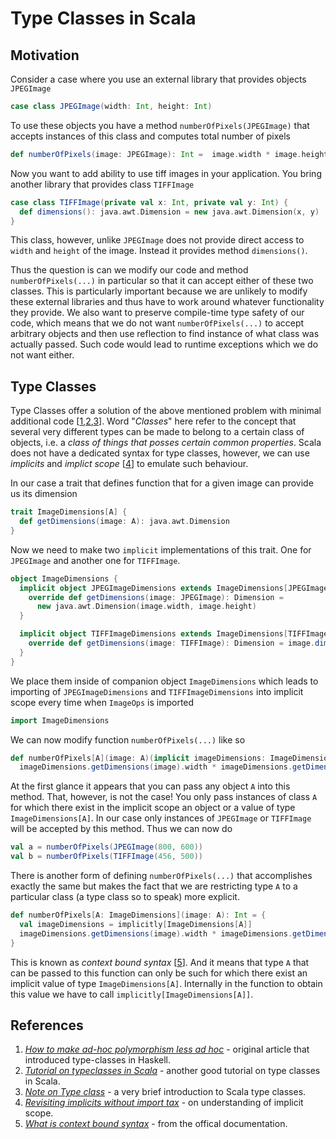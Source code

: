 Type Classes in Scala
=====================

Motivation
----------
Consider a case where you use an external library that provides objects `JPEGImage`
```scala
case class JPEGImage(width: Int, height: Int)
```
To use these objects you have a method `numberOfPixels(JPEGImage)` that accepts
instances of this class and computes total number of pixels
```scala
def numberOfPixels(image: JPEGImage): Int =  image.width * image.height
```
Now you want to add ability to use tiff images in your application. You bring another
library that provides class `TIFFImage`
```scala
case class TIFFImage(private val x: Int, private val y: Int) {
  def dimensions(): java.awt.Dimension = new java.awt.Dimension(x, y)
}
```
This class, however, unlike `JPEGImage` does not provide direct access to `width`
and `height` of the image. Instead it provides method `dimensions()`.

Thus the question is can we modify our code and method `numberOfPixels(...)` in particular 
so that it can accept either of these two classes. This is particularly important
because we are unlikely to modify these external libraries and thus have to work around
whatever functionality they provide. We also want to preserve compile-time type safety
of our code, which means that we do not want `numberOfPixels(...)` to accept arbitrary
objects and then use reflection to find instance of what class was actually passed. Such
code would lead to runtime exceptions which we do not want either.

Type Classes
-----------------------------
Type Classes offer a solution of the above mentioned problem with minimal additional 
code [[1](#ref1),[2](#ref2),[3](#ref3)].
Word "_Classes_" here refer to the concept that several very different types can be made
to belong to a certain class of objects, i.e. a _class of things that posses certain common
properties_. Scala does not have a dedicated syntax for type classes, however, we can use
_implicits_ and _implict scope_ [[4](#ref4)] to emulate such behaviour.

In our case a trait that defines function that for a given image can provide us its dimension
```scala
trait ImageDimensions[A] {
  def getDimensions(image: A): java.awt.Dimension
}
```
Now we need to make two `implicit` implementations of this trait. One for `JPEGImage` and
another one for `TIFFImage`.
```scala
object ImageDimensions {
  implicit object JPEGImageDimensions extends ImageDimensions[JPEGImage] {
    override def getDimensions(image: JPEGImage): Dimension =
      new java.awt.Dimension(image.width, image.height)
  }

  implicit object TIFFImageDimensions extends ImageDimensions[TIFFImage] {
    override def getDimensions(image: TIFFImage): Dimension = image.dimensions()
  }
}
```
We place them inside of companion object `ImageDimensions` which leads to importing
of `JPEGImageDimensions` and `TIFFImageDimensions` into implicit scope every
time when `ImageOps` is imported
```scala
import ImageDimensions
```
We can now modify function `numberOfPixels(...)` like so
```scala
def numberOfPixels[A](image: A)(implicit imageDimensions: ImageDimensions[A]): Int =
  imageDimensions.getDimensions(image).width * imageDimensions.getDimensions(image).height
```
At the first glance it appears that you can pass any object `A` into this method. That, however, is 
not the case! You only pass instances of class `A` for which there exist in the implicit scope
an object or a value of type `ImageDimensions[A]`. In our case only instances of 
`JPEGImage` or `TIFFImage` will be accepted by this method. Thus we can now do
```scala
val a = numberOfPixels(JPEGImage(800, 600))
val b = numberOfPixels(TIFFImage(456, 500))
```
There is another form of defining `numberOfPixels(...)` that accomplishes exactly the same but
makes the fact that we are restricting type `A` to a particular class (a type class so to speak) 
more explicit.
```scala
def numberOfPixels[A: ImageDimensions](image: A): Int = {
  val imageDimensions = implicitly[ImageDimensions[A]]
  imageDimensions.getDimensions(image).width * imageDimensions.getDimensions(image).height
}
```
This is known as _context bound syntax_ [[5](#ref5)]. 
And it means that type `A` that can be passed to this function can only be such for which there exist an
implicit value of type `ImageDimensions[A]`. Internally in the function to obtain this value we have to call 
`implicitly[ImageDimensions[A]]`.

References
----------
1. <a id="ref1"></a>[_How to make ad-hoc polymorphism less ad hoc_](http://homepages.inf.ed.ac.uk/wadler/papers/class/class.ps) - 
    original article that introduced type-classes in Haskell.
2. <a id="ref2"></a>[_Tutorial on typeclasses in Scala_](https://scalac.io/typeclasses-in-scala/) -  another good tutorial 
on type classes in Scala.
3. <a id="ref3"></a>[_Note on Type class_](https://nrinaudo.github.io/scala-best-practices/definitions/type_class.html) - a very 
    brief introduction to Scala type classes.
4. <a id="ref4"></a>[_Revisiting implicits without import tax_](http://eed3si9n.com/revisiting-implicits-without-import-tax) - on
    understanding of implicit scope.
5. <a id="ref5"></a>[_What is context bound syntax_](https://docs.scala-lang.org/tutorials/FAQ/context-bounds.html#what-is-a-context-bound) -
    from the offical documentation.
